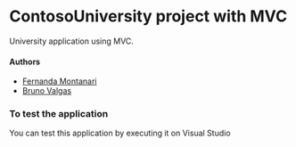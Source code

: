 # ContosoUniversity project with MVC
University application using MVC.

#### Authors
- [Fernanda Montanari](https://github.com/fermontanari)
- [Bruno Valgas](https://github.com/BrunoValgas)

### To test the application

You can test this application by executing it on Visual Studio
